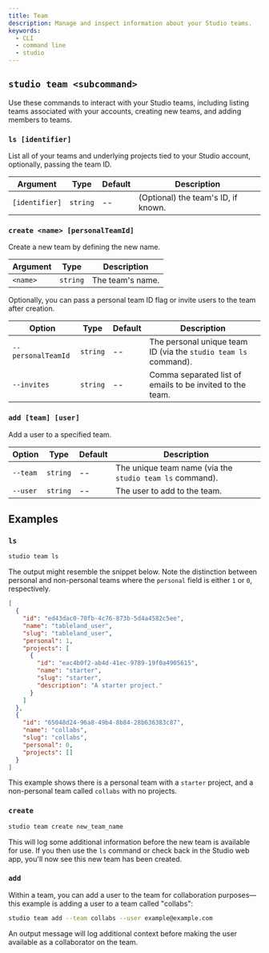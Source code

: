 ```yaml
---
title: Team
description: Manage and inspect information about your Studio teams.
keywords:
  - CLI
  - command line
  - studio
---
```


## `studio team <subcommand>`

Use these commands to interact with your Studio teams, including listing teams associated with your accounts, creating new teams, and adding members to teams.

### `ls [identifier]`

List all of your teams and underlying projects tied to your Studio account, optionally, passing the team ID.

| Argument       | Type     | Default | Description                         |
| -------------- | -------- | ------- | ----------------------------------- |
| `[identifier]` | `string` | --      | (Optional) the team's ID, if known. |

### `create <name> [personalTeamId]`

Create a new team by defining the new name.

| Argument | Type     | Description      |
| -------- | -------- | ---------------- |
| `<name>` | `string` | The team's name. |

Optionally, you can pass a personal team ID flag or invite users to the team after creation.

| Option             | Type     | Default | Description                                                     |
| ------------------ | -------- | ------- | --------------------------------------------------------------- |
| `--personalTeamId` | `string` | --      | The personal unique team ID (via the `studio team ls` command). |
| `--invites`        | `string` | --      | Comma separated list of emails to be invited to the team.       |

### `add [team] [user]`

Add a user to a specified team.

| Option   | Type     | Default | Description                                              |
| -------- | -------- | ------- | -------------------------------------------------------- |
| `--team` | `string` | --      | The unique team name (via the `studio team ls` command). |
| `--user` | `string` | --      | The user to add to the team.                             |

## Examples

### `ls`

```bash
studio team ls
```

The output might resemble the snippet below. Note the distinction between personal and non-personal teams where the `personal` field is either `1` or `0`, respectively.

```json
[
  {
    "id": "ed43dac0-70fb-4c76-873b-5d4a4582c5ee",
    "name": "tableland_user",
    "slug": "tableland_user",
    "personal": 1,
    "projects": [
      {
        "id": "eac4b0f2-ab4d-41ec-9789-19f0a4905615",
        "name": "starter",
        "slug": "starter",
        "description": "A starter project."
      }
    ]
  },
  {
    "id": "65048d24-96a8-49b4-8b84-28b636383c87",
    "name": "collabs",
    "slug": "collabs",
    "personal": 0,
    "projects": []
  }
]
```

This example shows there is a personal team with a `starter` project, and a non-personal team called `collabs` with no projects.

### `create`

```bash
studio team create new_team_name
```

This will log some additional information before the new team is available for use. If you then use the `ls` command or check back in the Studio web app, you'll now see this new team has been created.

### `add`

Within a team, you can add a user to the team for collaboration purposes—this example is adding a user to a team called "collabs":

```bash
studio team add --team collabs --user example@example.com
```

An output message will log additional context before making the user available as a collaborator on the team.
